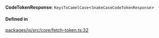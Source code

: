 **CodeTokenResponse**: `KeysToCamelCase`<`SnakeCaseCodeTokenResponse`\>

#### Defined in

[packages/js/src/core/fetch-token.ts:32](https://github.com/logto-io/js/blob/f0f78e6/packages/js/src/core/fetch-token.ts#L32)
